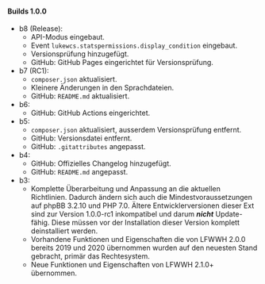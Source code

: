 #### Builds 1.0.0

* b8 (Release):
  * API-Modus eingebaut.
  * Event `lukewcs.statspermissions.display_condition` eingebaut.
  * Versionsprüfung hinzugefügt.
  * GitHub: GitHub Pages eingerichtet für Versionsprüfung.
* b7 (RC1):
  * `composer.json` aktualisiert.
  * Kleinere Änderungen in den Sprachdateien.
  * GitHub: `README.md` aktualisiert.
* b6:
  * GitHub: GitHub Actions eingerichtet.
* b5:
  * `composer.json` aktualisiert, ausserdem Versionsprüfung entfernt.
  * GitHub: Versionsdatei entfernt.
  * GitHub: `.gitattributes` angepasst.
* b4:
  * GitHub: Offizielles Changelog hinzugefügt.
  * GitHub: `README.md` angepasst.
* b3:
  * Komplette Überarbeitung und Anpassung an die aktuellen Richtlinien. Dadurch ändern sich auch die Mindestvoraussetzungen auf phpBB 3.2.10 und PHP 7.0. Ältere Entwicklerversionen dieser Ext sind zur Version 1.0.0-rc1 inkompatibel und darum ***nicht*** Update-fähig. Diese müssen vor der Installation dieser Version komplett deinstalliert werden.
  * Vorhandene Funktionen und Eigenschaften die von LFWWH 2.0.0 bereits 2019 und 2020 übernommen wurden auf den neuesten Stand gebracht, primär das Rechtesystem.
  * Neue Funktionen und Eigenschaften von LFWWH 2.1.0+ übernommen.
